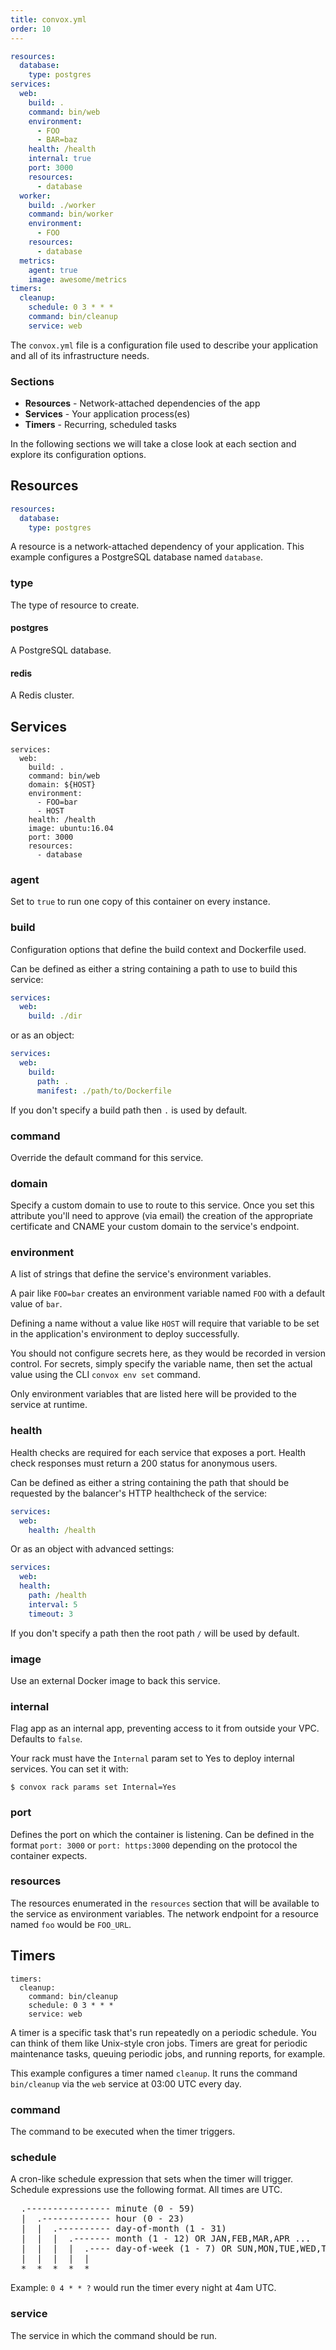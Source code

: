 ```yaml
---
title: convox.yml
order: 10
---
```


```yaml
resources:
  database:
    type: postgres
services:
  web:
    build: .
    command: bin/web
    environment:
      - FOO
      - BAR=baz
    health: /health
    internal: true
    port: 3000
    resources:
      - database
  worker:
    build: ./worker
    command: bin/worker
    environment:
      - FOO
    resources:
      - database
  metrics:
    agent: true
    image: awesome/metrics
timers:
  cleanup:
    schedule: 0 3 * * *
    command: bin/cleanup
    service: web
```

The `convox.yml` file is a configuration file used to describe your application and all of its infrastructure needs.

### Sections

* **Resources** - Network-attached dependencies of the app
* **Services** - Your application process(es)
* **Timers** - Recurring, scheduled tasks

In the following sections we will take a close look at each section  and explore its configuration options.

## Resources

```yaml
resources:
  database:
    type: postgres
```

A resource is a network-attached dependency of your application. This example configures a PostgreSQL database named `database`.

### type

The type of resource to create.

#### postgres

A PostgreSQL database.

#### redis

A Redis cluster.

## Services

```shell
services:
  web:
    build: .
    command: bin/web
    domain: ${HOST}
    environment:
      - FOO=bar
      - HOST
    health: /health
    image: ubuntu:16.04
    port: 3000
    resources:
      - database
```

### agent

Set to `true` to run one copy of this container on every instance.

### build

Configuration options that define the build context and Dockerfile used.

Can be defined as either a string containing a path to use to build this service:

```yaml
services:
  web:
    build: ./dir
```

or as an object:

```yaml
services:
  web:
    build:
      path: .
      manifest: ./path/to/Dockerfile
```

If you don't specify a build path then `.` is used by default.

### command

Override the default command for this service.

### domain

Specify a custom domain to use to route to this service. Once you set this attribute you'll need to approve (via email) the creation of the appropriate certificate and CNAME your custom domain to the service's endpoint.

### environment

A list of strings that define the service's environment variables.

A pair like `FOO=bar` creates an environment variable named `FOO` with a default value of `bar`.

Defining a name without a value like `HOST` will require that variable to be set in the application's environment to deploy successfully.

You should not configure secrets here, as they would be recorded in version control. For secrets, simply specify the variable name, then set the actual value using the CLI `convox env set` command.

Only environment variables that are listed here will be provided to the service at runtime.

### health

Health checks are required for each service that exposes a port. Health check responses must return a 200 status for anonymous users. 

Can be defined as either a string containing the path that should be requested by the balancer's HTTP healthcheck of the service:
```yaml
services:
  web:
    health: /health
```

Or as an object with advanced settings:

```yaml
services:
  web:
  health:
    path: /health
    interval: 5
    timeout: 3
```

If you don't specify a path then the root path `/` will be used by default.

### image

Use an external Docker image to back this service.

### internal

Flag app as an internal app, preventing access to it from outside your VPC. Defaults to `false`.

Your rack must have the `Internal` param set to Yes to deploy internal services. You can set it with:

```shell
$ convox rack params set Internal=Yes
```

### port

Defines the port on which the container is listening. Can be defined in the format `port: 3000` or `port: https:3000` depending on the protocol the container expects.

### resources

The resources enumerated in the `resources` section that will be available to the service as environment variables. The network endpoint for a resource named `foo` would be `FOO_URL`.

## Timers

```shell
timers:
  cleanup:
    command: bin/cleanup
    schedule: 0 3 * * *
    service: web
```

A timer is a specific task that's run repeatedly on a periodic schedule. You can think of them like Unix-style cron jobs. Timers are great for periodic maintenance tasks, queuing periodic jobs, and running reports, for example.

This example configures a timer named `cleanup`. It runs the command `bin/cleanup` via the `web` service at 03:00 UTC every day.

### command

The command to be executed when the timer triggers.

### schedule

A cron-like schedule expression that sets when the timer will trigger. Schedule expressions use the following format. All times are UTC.

<pre class="inline">
  .---------------- minute (0 - 59)
  |  .------------- hour (0 - 23)
  |  |  .---------- day-of-month (1 - 31)
  |  |  |  .------- month (1 - 12) OR JAN,FEB,MAR,APR ...
  |  |  |  |  .---- day-of-week (1 - 7) OR SUN,MON,TUE,WED,THU,FRI,SAT
  |  |  |  |  |
  *  *  *  *  *
</pre>

Example: `0 4 * * ?` would run the timer every night at 4am UTC.

### service

The service in which the command should be run.
